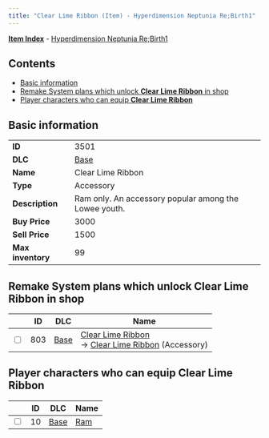 ```yaml
---
title: "Clear Lime Ribbon (Item) - Hyperdimension Neptunia Re;Birth1"
---
```


[**Item Index**](/neptunia/rb1/item/index.html) - [Hyperdimension Neptunia Re;Birth1](/neptunia/rb1)

## Contents

- [Basic information](#basic-information)
- [Remake System plans which unlock **Clear Lime Ribbon** in shop](#remake-system-plans-which-unlock-clear-lime-ribbon-in-shop)
- [Player characters who can equip **Clear Lime Ribbon**](#player-characters-who-can-equip-clear-lime-ribbon)

## Basic information

|   |   |
| -- | -- |
| **ID** | 3501 |
| **DLC** | [Base](/neptunia/rb1/dlc/1-base.html) |
| **Name** | Clear Lime Ribbon |
| **Type** | Accessory |
| **Description** | Ram only. An accessory popular among the Lowee youth. |
| **Buy Price** | 3000 |
| **Sell Price** | 1500 |
| **Max inventory** | 99 |

## Remake System plans which unlock **Clear Lime Ribbon** in shop

|    | ID | DLC | Name |
| -- | -- | --- | ---- |
| <input type="checkbox" id="rb1-remake-1-803" class="trackbox" /> | 803 | [Base](/neptunia/rb1/dlc/1-base.html) | [Clear Lime Ribbon](/neptunia/rb1/remake/1-803-clear-lime-ribbon.html)<br />→ [Clear Lime Ribbon](/neptunia/rb1/item/1-3501-clear-lime-ribbon.html) (Accessory) |

## Player characters who can equip **Clear Lime Ribbon**

|    | ID | DLC | Name |
| -- | -- | --- | ---- |
| <input type="checkbox" id="rb1-player-1-10" class="trackbox" /> | 10 | [Base](/neptunia/rb1/dlc/1-base.html) | [Ram](/neptunia/rb1/player/1-10-ram.html) |